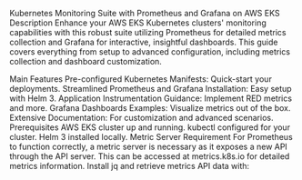Kubernetes Monitoring Suite with Prometheus and Grafana on AWS EKS
Description
Enhance your AWS EKS Kubernetes clusters' monitoring capabilities with this robust suite utilizing Prometheus for detailed metrics collection and Grafana for interactive, insightful dashboards. This guide covers everything from setup to advanced configuration, including metrics collection and dashboard customization.

Main Features
Pre-configured Kubernetes Manifests: Quick-start your deployments.
Streamlined Prometheus and Grafana Installation: Easy setup with Helm 3.
Application Instrumentation Guidance: Implement RED metrics and more.
Grafana Dashboards Examples: Visualize metrics out of the box.
Extensive Documentation: For customization and advanced scenarios.
Prerequisites
AWS EKS cluster up and running.
kubectl configured for your cluster.
Helm 3 installed locally.
Metric Server Requirement
For Prometheus to function correctly, a metric server is necessary as it exposes a new API through the API server. This can be accessed at metrics.k8s.io for detailed metrics information. Install jq and retrieve metrics API data with:
